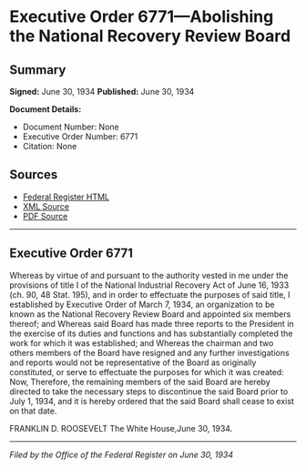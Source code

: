 # Executive Order 6771—Abolishing the National Recovery Review Board

## Summary

**Signed:** June 30, 1934
**Published:** June 30, 1934

**Document Details:**
- Document Number: None
- Executive Order Number: 6771
- Citation: None

## Sources
- [Federal Register HTML](https://www.presidency.ucsb.edu/documents/executive-order-6771-abolishing-the-national-recovery-review-board)
- [XML Source](None)
- [PDF Source](None)

---

## Executive Order 6771

Whereas by virtue of and pursuant to the authority vested in me under the provisions of title I of the National Industrial Recovery Act of June 16, 1933 (ch. 90, 48 Stat. 195), and in order to effectuate the purposes of said title, I established by Executive Order of March 7, 1934, an organization to be known as the National Recovery Review Board and appointed six members thereof; and
Whereas said Board has made three reports to the President in the exercise of its duties and functions and has substantially completed the work for which it was established; and
Whereas the chairman and two others members of the Board have resigned and any further investigations and reports would not be representative of the Board as originally constituted, or serve to effectuate the purposes for which it was created:
Now, Therefore, the remaining members of the said Board are hereby directed to take the necessary steps to discontinue the said Board prior to July 1, 1934, and it is hereby ordered that the said Board shall cease to exist on that date.

FRANKLIN D. ROOSEVELT
The White House,June 30, 1934.

---

*Filed by the Office of the Federal Register on June 30, 1934*
